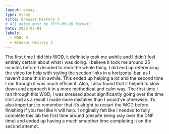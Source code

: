 ```yaml
---
layout: essay
type: essay
title: Browser History 3
# All dates must be YYYY-MM-DD format!
date: 2022-02-01
labels:
  - WODs 3
  - Browser History 3
---
```


The first time I did this WOD, it definitely took me awhile and I didn’t feel entirely certain about what I was doing. I believe it took me around 25 minutes before I decided to redo the whole thing. I did end up referencing the video for help with styling the section links in a horizontal bar, as I haven’t done this in awhile. This ended up helping a lot and the second time I ran through it was much efficient. Also, I also found that it helped to slow down and approach it in a more methodical and calm way. The first time I ran through this WOD, I was stressed about significantly going over the time limit and as a result I made more mistakes than I would’ve otherwise. It’s also important to remember that it’s alright to restart the WOD before finishing if you feel like it will help. I originally felt like I needed to fully complete this lab the first time around (despite being way over the DNF time) and ended up having a much smoother time completing it on the second attempt.

